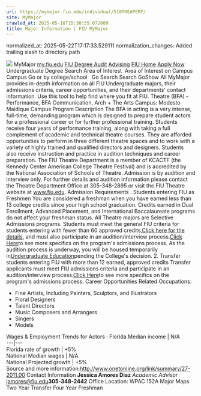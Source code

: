 ```yaml
---
url: https://mymajor.fiu.edu/individual/510THEAPERF/
site: MyMajor
crawled_at: 2025-05-16T15:30:55.072009
title: Major Information | FIU MyMajor
---
```

normalized_at: 2025-05-22T17:17:33.529111
normalization_changes: Added trailing slash to directory path

![](https://mymajor.fiu.edu/assets/logo-T4VPR2BI.png)
MyMajor
[my.fiu.edu](https://my.fiu.edu/)
[FIU Degree Audit](https://dasa.fiu.edu/all-departments/advising/panther-success-hub/panther-degree-audit/)
[Advising](https://advising.fiu.edu)
[FIU Home](https://www.fiu.edu/)
[Apply Now](https://admissions.fiu.edu/)
Undergraduate Degree Search
Area of Interest
​
Area of Interest
on
Campus
​
Campus
Go
or by college/school
​
​
Go
Search
Search
GoShow All
MyMajor provides in-depth information on all FIU Undergraduate majors, their admissions criteria, career opportunities, and their departments' contact information. Use this tool to help find where you fit at FIU.
Theatre (BFA) - Performance,
BFA
Communication, Arch + The Arts
Campus:
Modesto Maidique Campus
Program Description
The BFA in acting is a very intense, full-time, demanding program which is designed to prepare student actors for a professional career or for further professional training. Students receive four years of performance training, along with taking a full complement of academic and technical theatre courses. They are afforded opportunities to perform in three different theatre spaces and to work with a variety of highly trained and qualified directors and designers. Students also receive instruction and practice in audition techniques and career preparation. The FIU Theatre Department is a member of KCACTF (the Kennedy Center American College Theatre Festival) and is accredited by the National Association of Schools of Theatre. Admission is by audition and interview only. For further details and audition information please contact the Theatre Department Office at 305-348-2895 or visit the FIU Theatre website at www.fiu.edu.
Admission Requirements
. Students entering FIU as Freshmen
You are considered a freshman when you have earned less than 13 college credits since your high school graduation. Credits earned in Dual Enrollment, Advanced Placement, and International Baccalaureate programs do not affect your freshman status.
All Theatre majors are Selective Admissions programs. Students must meet the general FIU criteria for students entering with fewer than 60 approved credits,[Click here for the details](http://admissions.fiu.edu/apply/freshman/), and must also participate in an audition/interview process.[Click Here](http://carta.fiu.edu/THEATRE/prospective-students/prospective-students-apply.aspx)to see more specifics on the program's admissions process.
As the audition process is underway, you will be housed temporarily in[Undergraduate Education](http://undergrad.fiu.edu/)pending the College's decision.
2. Transfer students entering FIU with more than 12 earned, approved credits
Transfer applicants must meet FIU admissions criteria and participate in an audition/interview process.[Click Here](http://carta.fiu.edu/THEATRE/prospective-students/prospective-students-apply.aspx)to see more specifics on the program's admissions process.
Career Opportunities
Related Occupations:
  * Fine Artists, Including Painters, Sculptors, and Illustrators
  * Floral Designers
  * Talent Directors
  * Music Composers and Arrangers
  * Singers
  * Models


Wages & Employment Trends for Actors :
Florida Median income | N/A  
---|---  
Florida rate of growth | +5%  
National Median wages | N/A  
National Projected growth | +5%  
Source and more information:<http://www.onetonline.org/link/summary/27-2011.00>
Contact Information
**Jessica Amores Diaz** _Academic Advisor_ jamores@fiu.edu**305-348-2442** Office Location: WPAC 152A
Major Maps
Two Year Transfer
Four Year Freshman
